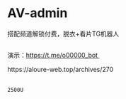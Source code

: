 # AV-admin
搭配频道解锁付费，脱衣+看片TG机器人
<!-- wp:image {"sizeSlug":"large"} -->
<figure class="wp-block-image size-large"><img src="https://input-s3.mn.input.im/donate-group/7/20240921/20240921_1726911194.png" alt=""/></figure>
<!-- /wp:image -->

<!-- wp:paragraph -->

<!-- /wp:paragraph -->

<!-- wp:paragraph -->
<p>演示：<a href="https://t.me/o00000_bot ">https://t.me/o00000_bot </a></p>
<!-- /wp:paragraph -->
https://aloure-web.top/archives/270


<!-- wp:paragraph -->
<p><br><code>2500U</code></p>
<!-- /wp:paragraph -->
